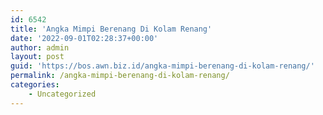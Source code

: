 ```yaml
---
id: 6542
title: 'Angka Mimpi Berenang Di Kolam Renang'
date: '2022-09-01T02:28:37+00:00'
author: admin
layout: post
guid: 'https://bos.awn.biz.id/angka-mimpi-berenang-di-kolam-renang/'
permalink: /angka-mimpi-berenang-di-kolam-renang/
categories:
    - Uncategorized
---
```


